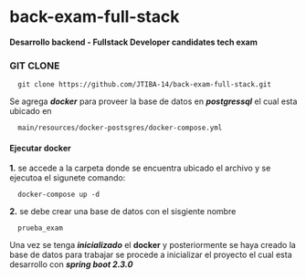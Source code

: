 # back-exam-full-stack
**Desarrollo backend - Fullstack Developer candidates tech exam**

### GIT CLONE
````
  git clone https://github.com/JTIBA-14/back-exam-full-stack.git
````


Se agrega ***docker*** para proveer la base de datos en ***postgressql***  el cual esta ubicado en 
```
  main/resources/docker-postsgres/docker-compose.yml
```
#### Ejecutar docker
  **1.** se accede a la carpeta donde se encuentra ubicado el archivo y se ejecutoa el sigunete comando:
  ```
    docker-compose up -d
  ```
  **2.** se debe crear una base de datos con el sisgiente nombre
  ``` 
    prueba_exam 
  ```
  
Una vez se tenga ***inicializado*** el **docker** y posteriormente se haya creado la base de datos para trabajar se procede a inicializar el proyecto el cual esta desarrollo con ***spring boot 2.3.0***   

